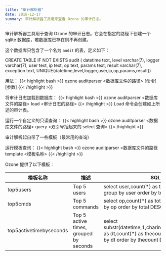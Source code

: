 ```yaml
---
title: "审计解析器"
date: 2018-12-17
summary: 审计解析器工具用来查看 Ozone 的审计日志。
---
```

<!---
  Licensed to the Apache Software Foundation (ASF) under one or more
  contributor license agreements.  See the NOTICE file distributed with
  this work for additional information regarding copyright ownership.
  The ASF licenses this file to You under the Apache License, Version 2.0
  (the "License"); you may not use this file except in compliance with
  the License.  You may obtain a copy of the License at

      http://www.apache.org/licenses/LICENSE-2.0

  Unless required by applicable law or agreed to in writing, software
  distributed under the License is distributed on an "AS IS" BASIS,
  WITHOUT WARRANTIES OR CONDITIONS OF ANY KIND, either express or implied.
  See the License for the specific language governing permissions and
  limitations under the License.
-->

审计解析器工具用于查询 Ozone 的审计日志。它会在指定的路径下创建一个 sqlite 数据库，若数据库已存在则不再创建。

这个数据库只包含了一个名为 `audit` 的表，定义如下：

CREATE TABLE IF NOT EXISTS audit (
datetime text,
level varchar(7),
logger varchar(7),
user text,
ip text,
op text,
params text,
result varchar(7),
exception text,
UNIQUE(datetime,level,logger,user,ip,op,params,result))

用法：
{{< highlight bash >}}
ozone auditparser <数据库文件的路径> [命令] [参数]
{{< /highlight >}}

将审计日志加载到数据库：
{{< highlight bash >}}
ozone auditparser <数据库文件的路径> load <审计日志的路径>
{{< /highlight >}}
Load 命令会创建如上所述的审计表。

运行一个自定义的只读查询：
{{< highlight bash >}}
ozone auditparser <数据库文件的路径> query <双引号括起来的 select 查询>
{{< /highlight >}}

审计解析起自带了一些模板（最常用的查询）

运行模板查询：
{{< highlight bash >}}
ozone auditparser <数据库文件的路径 template <模板名称>
{{< /highlight >}}

Ozone 提供了以下模板：

|模板名称|描述|SQL|
|----------------|----------------------------------------|--------------------------------------------------------------------------------------------------------------------------------------|
|top5users|Top 5 users|select user,count(*) as total from audit group by user order by total DESC limit 5|
|top5cmds|Top 5 commands|select op,count(*) as total from audit group by op order by total DESC limit 5|
|top5activetimebyseconds|Top 5 active times, grouped by seconds|select substr(datetime,1,charindex(',',datetime)-1) as dt,count(*) as thecount from audit group by dt order by thecount DESC limit 5|
